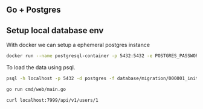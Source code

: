 
## Go + Postgres

## Setup local database env

With docker we can setup a ephemeral postgres instance

```bash
docker run --name postgresql-container -p 5432:5432 -e POSTGRES_PASSWORD=password -e POSTGRES_USER=postgres -d postgres
```




To load the data using psql.



```bash
psql -h localhost -p 5432 -d postgres -f database/migration/000001_init.up.sql -U $(whoami)
```

```bash
go run cmd/web/main.go
```

```bash
curl localhost:7999/api/v1/users/1
```

